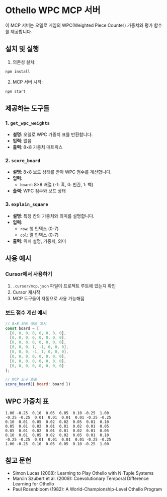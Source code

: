 # Othello WPC MCP 서버

이 MCP 서버는 오델로 게임의 WPC(Weighted Piece Counter) 가중치와 평가 함수를 제공합니다.

## 설치 및 실행

1. 의존성 설치:
```bash
npm install
```

2. MCP 서버 시작:
```bash
npm start
```

## 제공하는 도구들

### 1. `get_wpc_weights`
- **설명**: 오델로 WPC 가중치 표를 반환합니다.
- **입력**: 없음
- **출력**: 8×8 가중치 매트릭스

### 2. `score_board`
- **설명**: 8×8 보드 상태를 받아 WPC 점수를 계산합니다.
- **입력**: 
  - `board`: 8×8 배열 (-1: 흑, 0: 빈칸, 1: 백)
- **출력**: WPC 점수와 보드 상태

### 3. `explain_square`
- **설명**: 특정 칸의 가중치와 의미를 설명합니다.
- **입력**:
  - `row`: 행 인덱스 (0-7)
  - `col`: 열 인덱스 (0-7)
- **출력**: 위치 설명, 가중치, 의미

## 사용 예시

### Cursor에서 사용하기

1. `.cursor/mcp.json` 파일이 프로젝트 루트에 있는지 확인
2. Cursor 재시작
3. MCP 도구들이 자동으로 사용 가능해짐

### 보드 점수 계산 예시

```javascript
// 8×8 보드 배열 예시
const board = [
  [0, 0, 0, 0, 0, 0, 0, 0],
  [0, 0, 0, 0, 0, 0, 0, 0],
  [0, 0, 0, 0, 0, 0, 0, 0],
  [0, 0, 0, 1, -1, 0, 0, 0],
  [0, 0, 0, -1, 1, 0, 0, 0],
  [0, 0, 0, 0, 0, 0, 0, 0],
  [0, 0, 0, 0, 0, 0, 0, 0],
  [0, 0, 0, 0, 0, 0, 0, 0]
];

// MCP 도구 호출
score_board({ board: board })
```

## WPC 가중치 표

```
1.00 -0.25  0.10  0.05  0.05  0.10 -0.25  1.00
-0.25 -0.25  0.01  0.01  0.01  0.01 -0.25 -0.25
0.10  0.01  0.05  0.02  0.02  0.05  0.01  0.10
0.05  0.01  0.02  0.01  0.01  0.02  0.01  0.05
0.05  0.01  0.02  0.01  0.01  0.02  0.01  0.05
0.10  0.01  0.05  0.02  0.02  0.05  0.01  0.10
-0.25 -0.25  0.01  0.01  0.01  0.01 -0.25 -0.25
1.00 -0.25  0.10  0.05  0.05  0.10 -0.25  1.00
```

## 참고 문헌

- Simon Lucas (2008): Learning to Play Othello with N-Tuple Systems
- Marcin Szubert et al. (2009): Coevolutionary Temporal Difference Learning for Othello
- Paul Rosenbloom (1982): A World-Championship-Level Othello Program

